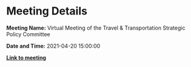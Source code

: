 # Meeting Details

**Meeting Name:** Virtual Meeting of the Travel & Transportation Strategic Policy Committee

**Date and Time:** 2021-04-20 15:00:00

**<a href="https://www.limerick.ie/council/whats-on/meeting-travel-transportation-strategic-policy-committee-4" target="_blank">Link to meeting</a>**

